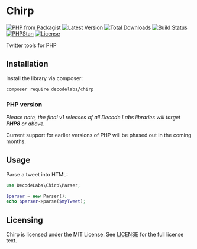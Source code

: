 # Chirp

[![PHP from Packagist](https://img.shields.io/packagist/php-v/decodelabs/chirp?style=flat-square)](https://packagist.org/packages/decodelabs/chirp)
[![Latest Version](https://img.shields.io/packagist/v/decodelabs/chirp.svg?style=flat-square)](https://packagist.org/packages/decodelabs/chirp)
[![Total Downloads](https://img.shields.io/packagist/dt/decodelabs/chirp.svg?style=flat-square)](https://packagist.org/packages/decodelabs/chirp)
[![Build Status](https://img.shields.io/travis/com/decodelabs/chirp/main.svg?style=flat-square)](https://app.travis-ci.com/github/decodelabs/chirp)
[![PHPStan](https://img.shields.io/badge/PHPStan-enabled-44CC11.svg?longCache=true&style=flat-square)](https://github.com/phpstan/phpstan)
[![License](https://img.shields.io/packagist/l/decodelabs/chirp?style=flat-square)](https://packagist.org/packages/decodelabs/chirp)

Twitter tools for PHP


## Installation

Install the library via composer:

```bash
composer require decodelabs/chirp
```

### PHP version

_Please note, the final v1 releases of all Decode Labs libraries will target **PHP8** or above._

Current support for earlier versions of PHP will be phased out in the coming months.


## Usage

Parse a tweet into HTML:

```php
use DecodeLabs\Chirp\Parser;

$parser = new Parser();
echo $parser->parse($myTweet);
```


## Licensing
Chirp is licensed under the MIT License. See [LICENSE](./LICENSE) for the full license text.
